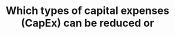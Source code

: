 ---
layout: answer
title: "Which types of capital expenses (CapEx) can be reduced or "
blurb: "Rent, utilities, taxes, and salaries are all operating expenses (OpEx) that can be greatly reduced by a move to the cloud. But this question asks about Ca"
quid: 72
---